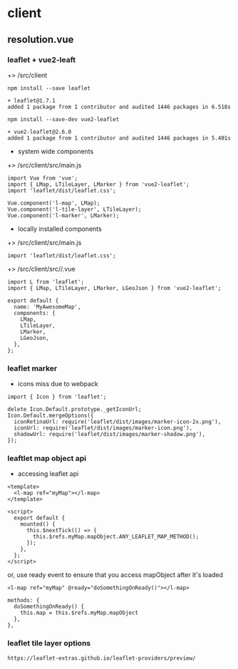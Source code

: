 # client

## resolution.vue

### leaflet + vue2-leaft

+> /src/client
```
npm install --save leaflet

+ leaflet@1.7.1
added 1 package from 1 contributor and audited 1446 packages in 6.518s

npm install --save-dev vue2-leaflet

+ vue2-leaflet@2.6.0
added 1 package from 1 contributor and audited 1446 packages in 5.401s
```

- system wide components

+> /src/client/src/main.js
```
import Vue from 'vue';
import { LMap, LTileLayer, LMarker } from 'vue2-leaflet';
import 'leaflet/dist/leaflet.css';

Vue.component('l-map', LMap);
Vue.component('l-tile-layer', LTileLayer);
Vue.component('l-marker', LMarker);
```

- locally installed components

+> /src/client/src/main.js
```
import 'leaflet/dist/leaflet.css';
```

+> /src/client/src/<path>/<file>.vue
```
import L from 'leaflet';
import { LMap, LTileLayer, LMarker, LGeoJson } from 'vue2-leaflet';

export default {
  name: 'MyAwesomeMap',
  components: {
    LMap,
    LTileLayer,
    LMarker,
    LGeoJson,
  },
};
```

### leaflet marker

- icons miss due to webpack
```
import { Icon } from 'leaflet';

delete Icon.Default.prototype._getIconUrl;
Icon.Default.mergeOptions({
  iconRetinaUrl: require('leaflet/dist/images/marker-icon-2x.png'),
  iconUrl: require('leaflet/dist/images/marker-icon.png'),
  shadowUrl: require('leaflet/dist/images/marker-shadow.png'),
});
```

### leaftlet map object api

- accessing leaflet api
```
<template>
  <l-map ref="myMap"></l-map>
</template>

<script>
  export default {
    mounted() {
      this.$nextTick(() => {
        this.$refs.myMap.mapObject.ANY_LEAFLET_MAP_METHOD();
      });
    },
  };
</script>
```

or, use ready event to ensure that you access mapObject after it's loaded

```
<l-map ref="myMap" @ready="doSomethingOnReady()"></l-map>
```

```
methods: {
  doSomethingOnReady() {
    this.map = this.$refs.myMap.mapObject
  },
},
```

### leaflet tile layer options

```
https://leaflet-extras.github.io/leaflet-providers/preview/
```
